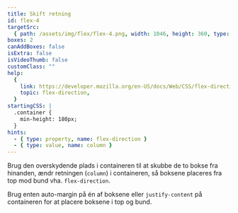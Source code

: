 ```yaml
---
title: Skift retning
id: flex-4
targetSrc:
  { path: /assets/img/flex/flex-4.png, width: 1046, height: 360, type: "img" }
boxes: 2
canAddBoxes: false
isExtra: false
isVideoThumb: false
customClass: ""
help:
  {
    link: https://developer.mozilla.org/en-US/docs/Web/CSS/flex-direction,
    topic: flex-direction,
  }
startingCSS: |
  .container {
    min-height: 180px;
  }
hints:
  - { type: property, name: flex-direction }
  - { type: value, name: column }
---
```


Brug den overskydende plads i containeren til at skubbe de to bokse fra hinanden, ændr retningen (`column`) i containeren, så boksene placeres fra top mod bund vha. `flex-direction`.

Brug enten auto-margin på én af boksene eller `justify-content` på containeren for at placere boksene i top og bund.
